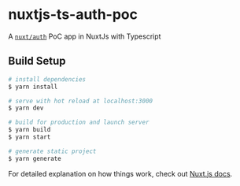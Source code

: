 # nuxtjs-ts-auth-poc

A [`nuxt/auth`](https://auth.nuxtjs.org/) PoC app in NuxtJs with Typescript 

## Build Setup

```bash
# install dependencies
$ yarn install

# serve with hot reload at localhost:3000
$ yarn dev

# build for production and launch server
$ yarn build
$ yarn start

# generate static project
$ yarn generate
```

For detailed explanation on how things work, check out [Nuxt.js docs](https://nuxtjs.org).

